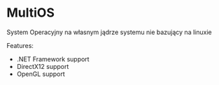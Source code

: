 # MultiOS
 System Operacyjny na własnym jądrze systemu nie bazujący na linuxie


Features:
- .NET Framework support
- DirectX12 support
- OpenGL support
